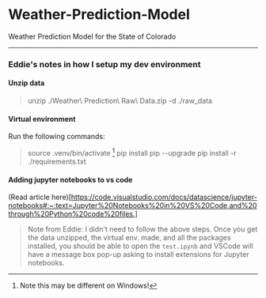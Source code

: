 # Weather-Prediction-Model

Weather Prediction Model for the State of Colorado

---

### Eddie's notes in how I setup my dev environment

#### Unzip data

> unzip ./Weather\ Prediction\ Raw\ Data.zip -d ./raw_data

#### Virtual environment

Run the following commands:

> source .venv/bin/activate [^1]
> pip install pip --upgrade
> pip install -r ./requirements.txt

#### Adding jupyter notebooks to vs code

(Read article here)[https://code.visualstudio.com/docs/datascience/jupyter-notebooks#:~:text=Jupyter%20Notebooks%20in%20VS%20Code,and%20through%20Python%20code%20files.]

> Note from Eddie: I didn't need to follow the above steps. Once you get the data unzipped, the virtual env. made, and all the packages installed, you should be able to open the `test.ipynb` and VSCode will have a message box pop-up asking to install extensions for Jupyter notebooks.

[^1]: Note this may be different on Windows!
